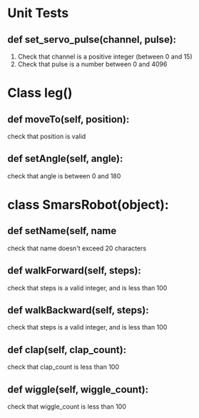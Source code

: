 # Unit Tests

## def set_servo_pulse(channel, pulse):
1. Check that channel is a positive integer (between 0 and 15)
1. Check that pulse is a number between 0 and 4096

# Class leg()
## def moveTo(self, position):
check that position is valid

## def setAngle(self, angle):
check that angle is between 0 and 180

# class SmarsRobot(object):


## def setName(self, name
check that name doesn't exceed 20 characters

## def walkForward(self, steps):
check that steps is a valid integer, and is less than 100

## def walkBackward(self, steps):
check that steps is a valid integer, and is less than 100

## def clap(self, clap_count):
check that clap_count is less than 100

##  def wiggle(self, wiggle_count):
check that wiggle_count is less than 100

